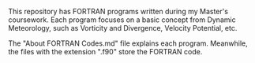 This repository has FORTRAN programs written during my Master's coursework.
Each program focuses on a basic concept from Dynamic Meteorology, such as Vorticity and Divergence, Velocity Potential, etc.

The "About FORTRAN Codes.md" file explains each program. Meanwhile, the files with the extension ".f90" store the FORTRAN code.
